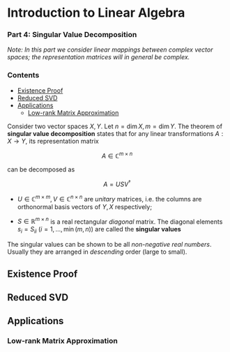 # Introduction to Linear Algebra 

### **Part 4: Singular Value Decomposition**

*Note: In this part we consider linear mappings between complex vector spaces; the representation matrices will in general be complex.*

### **Contents**

- [Existence Proof](#existence-proof)
- [Reduced SVD](#reduced-svd)
- [Applications](#applications)
    - [Low-rank Matrix Approximation](#low-rank-matrix-approximation)

Consider two vector spaces $X, Y$. Let $n = \dim X, m = \dim Y$. The theorem of **singular value decomposition** states that for any linear transformations $A: X \to Y$, its representation matrix

$$
A \in \mathbb{C}^{m \times n} 
$$

can be decomposed as

$$
A = U S V^\dagger
$$

- $U \in \mathbb{C}^{m \times m}, V \in \mathbb{C}^{n \times n}$ are *unitary* matrices, i.e. the columns are orthonormal basis vectors of $Y, X$ respectively;

- $S \in \mathbb{R}^{m \times n}$ is a real rectangular *diagonal* matrix. The diagonal elements $s_i = S_{ii}$ ($i = 1,...,\min{(m,n)}$) are called the **singular values**

The singular values can be shown to be all *non-negative real numbers*. Usually they are arranged in *descending* order (large to small). 

## Existence Proof



## Reduced SVD

## Applications

### Low-rank Matrix Approximation